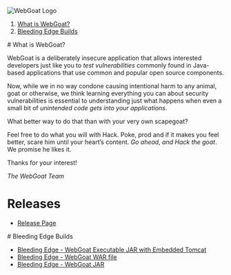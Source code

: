 ![WebGoat Logo](https://raw.githubusercontent.com/wiki/WebGoat/WebGoat/images/wg_logo_snag.png)

1. <a href="#what">What is WebGoat?</a>
2. <a href="#builds">Bleeding Edge Builds</a>

<a name="what" />
# What is WebGoat?
 
WebGoat is a deliberately insecure application that allows interested developers
just like you to *test vulnerabilities* commonly found in Java-based
applications that use common and popular open source components.

Now, while we in no way condone causing intentional harm to any animal, goat or
otherwise, we think learning everything you can about security vulnerabilities
is essential to understanding just what happens when even a small bit of
*unintended code gets into your applications*.

What better way to do that than with your very own scapegoat?

Feel free to do what you will with Hack. Poke, prod and if it makes you feel
better, scare him until your heart’s content. *Go ahead, and Hack the goat*. We
promise he likes it.

Thanks for your interest! 

_The WebGoat Team_

# Releases
* [Release Page](https://github.com/WebGoat/WebGoatreleases/)


<a name="builds" />
# Bleeding Edge Builds

* [Bleeding Edge - WebGoat Executable JAR with Embedded Tomcat](https://s3.amazonaws.com/webgoat-war/webgoat-container-7.0-SNAPSHOT-war-exec.jar)
* [Bleeding Edge - WebGoat WAR file](https://s3.amazonaws.com/webgoat-war/webgoat-container-7.0-SNAPSHOT.war)
* [Bleeding Edge - WebGoat JAR](https://s3.amazonaws.com/webgoat-war/webgoat-container-7.0-SNAPSHOT.jar)


